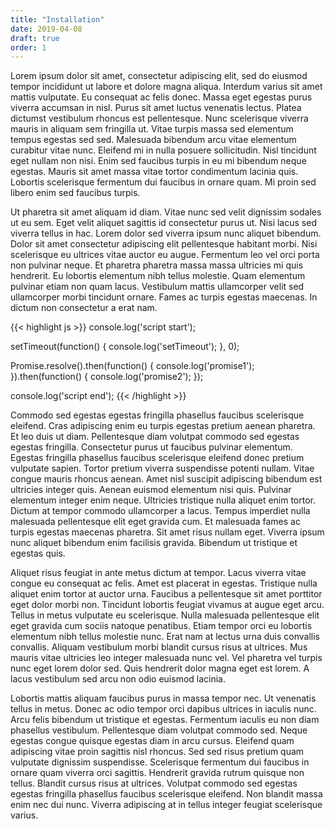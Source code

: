 ```yaml
---
title: "Installation"
date: 2019-04-08
draft: true
order: 1
---
```


Lorem ipsum dolor sit amet, consectetur adipiscing elit, sed do eiusmod tempor incididunt ut labore et dolore magna aliqua. Interdum varius sit amet mattis vulputate. Eu consequat ac felis donec. Massa eget egestas purus viverra accumsan in nisl. Purus sit amet luctus venenatis lectus. Platea dictumst vestibulum rhoncus est pellentesque. Nunc scelerisque viverra mauris in aliquam sem fringilla ut. Vitae turpis massa sed elementum tempus egestas sed sed. Malesuada bibendum arcu vitae elementum curabitur vitae nunc. Eleifend mi in nulla posuere sollicitudin. Nisl tincidunt eget nullam non nisi. Enim sed faucibus turpis in eu mi bibendum neque egestas. Mauris sit amet massa vitae tortor condimentum lacinia quis. Lobortis scelerisque fermentum dui faucibus in ornare quam. Mi proin sed libero enim sed faucibus turpis.

Ut pharetra sit amet aliquam id diam. Vitae nunc sed velit dignissim sodales ut eu sem. Eget velit aliquet sagittis id consectetur purus ut. Nisi lacus sed viverra tellus in hac. Lorem dolor sed viverra ipsum nunc aliquet bibendum. Dolor sit amet consectetur adipiscing elit pellentesque habitant morbi. Nisi scelerisque eu ultrices vitae auctor eu augue. Fermentum leo vel orci porta non pulvinar neque. Et pharetra pharetra massa massa ultricies mi quis hendrerit. Eu lobortis elementum nibh tellus molestie. Quam elementum pulvinar etiam non quam lacus. Vestibulum mattis ullamcorper velit sed ullamcorper morbi tincidunt ornare. Fames ac turpis egestas maecenas. In dictum non consectetur a erat nam.

{{< highlight js >}}
console.log('script start');

setTimeout(function() {
  console.log('setTimeout');
}, 0);

Promise.resolve().then(function() {
  console.log('promise1');
}).then(function() {
  console.log('promise2');
});

console.log('script end');
{{< /highlight >}}

Commodo sed egestas egestas fringilla phasellus faucibus scelerisque eleifend. Cras adipiscing enim eu turpis egestas pretium aenean pharetra. Et leo duis ut diam. Pellentesque diam volutpat commodo sed egestas egestas fringilla. Consectetur purus ut faucibus pulvinar elementum. Egestas fringilla phasellus faucibus scelerisque eleifend donec pretium vulputate sapien. Tortor pretium viverra suspendisse potenti nullam. Vitae congue mauris rhoncus aenean. Amet nisl suscipit adipiscing bibendum est ultricies integer quis. Aenean euismod elementum nisi quis. Pulvinar elementum integer enim neque. Ultricies tristique nulla aliquet enim tortor. Dictum at tempor commodo ullamcorper a lacus. Tempus imperdiet nulla malesuada pellentesque elit eget gravida cum. Et malesuada fames ac turpis egestas maecenas pharetra. Sit amet risus nullam eget. Viverra ipsum nunc aliquet bibendum enim facilisis gravida. Bibendum ut tristique et egestas quis.

Aliquet risus feugiat in ante metus dictum at tempor. Lacus viverra vitae congue eu consequat ac felis. Amet est placerat in egestas. Tristique nulla aliquet enim tortor at auctor urna. Faucibus a pellentesque sit amet porttitor eget dolor morbi non. Tincidunt lobortis feugiat vivamus at augue eget arcu. Tellus in metus vulputate eu scelerisque. Nulla malesuada pellentesque elit eget gravida cum sociis natoque penatibus. Etiam tempor orci eu lobortis elementum nibh tellus molestie nunc. Erat nam at lectus urna duis convallis convallis. Aliquam vestibulum morbi blandit cursus risus at ultrices. Mus mauris vitae ultricies leo integer malesuada nunc vel. Vel pharetra vel turpis nunc eget lorem dolor sed. Quis hendrerit dolor magna eget est lorem. A lacus vestibulum sed arcu non odio euismod lacinia.

Lobortis mattis aliquam faucibus purus in massa tempor nec. Ut venenatis tellus in metus. Donec ac odio tempor orci dapibus ultrices in iaculis nunc. Arcu felis bibendum ut tristique et egestas. Fermentum iaculis eu non diam phasellus vestibulum. Pellentesque diam volutpat commodo sed. Neque egestas congue quisque egestas diam in arcu cursus. Eleifend quam adipiscing vitae proin sagittis nisl rhoncus. Sed sed risus pretium quam vulputate dignissim suspendisse. Scelerisque fermentum dui faucibus in ornare quam viverra orci sagittis. Hendrerit gravida rutrum quisque non tellus. Blandit cursus risus at ultrices. Volutpat commodo sed egestas egestas fringilla phasellus faucibus scelerisque eleifend. Non blandit massa enim nec dui nunc. Viverra adipiscing at in tellus integer feugiat scelerisque varius.